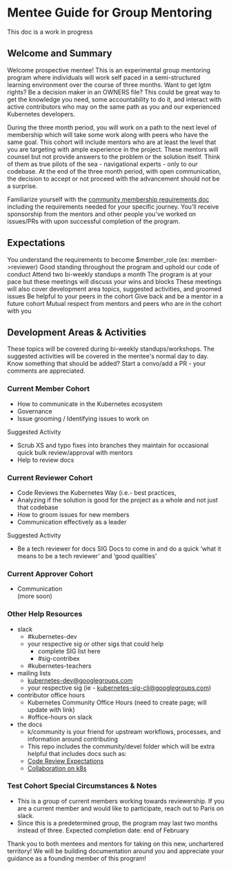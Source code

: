 # Mentee Guide for Group Mentoring
This doc is a work in progress

## Welcome and Summary
Welcome prospective mentee! This is an experimental group mentoring program where individuals will work self paced in a semi-structured learning environment over the course of three months. Want to get lgtm rights? Be a decision maker in an OWNERS file? This could be great way to get the knowledge you need, some accountability to do it, and interact with active contributors who may on the same path as you and our experienced Kubernetes developers. 

During the three month period, you will work on a path to the next level of membership which will take some work along with peers who have the same goal. This cohort will include mentors who are at least the level that you are targeting with ample experience in the project. These mentors will counsel but not provide answers to the problem or the solution itself. Think of them as true pilots of the sea - navigational experts - only to our codebase. At the end of the three month period, with open communication, the decision to accept or not proceed with the advancement should not be a surprise. 

Familiarize yourself with the [community membership requirements doc](/community-membership.md) including the requirements needed for your specific journey. You’ll receive sponsorship from the mentors and other people you've worked on issues/PRs with upon successful completion of the program. 

## Expectations  
You understand the requirements to become $member_role (ex: member->reviewer) 
Good standing throughout the program and uphold our code of conduct
Attend two bi-weekly standups a month
The program is at your pace but these meetings will discuss your wins and blocks
These meetings will also cover development area topics, suggested activities, and groomed issues
Be helpful to your peers in the cohort
Give back and be a mentor in a future cohort
Mutual respect from mentors and peers who are in the cohort with you

## Development Areas & Activities
These topics will be covered during bi-weekly standups/workshops. The suggested activities will be covered in the mentee's normal day to day. Know something that should be added? Start a convo/add a PR - your comments are appreciated.

### Current Member Cohort
* How to communicate in the Kubernetes ecosystem
* Governance
* Issue grooming / Identifying issues to work on

Suggested Activity
* Scrub XS and typo fixes into branches they maintain for occasional quick bulk review/approval with mentors
* Help to review docs

### Current Reviewer Cohort
* Code Reviews the Kubernetes Way (i.e.- best practices, 
* Analyzing if the solution is good for the project as a whole and not just that codebase
* How to groom issues for new members
* Communication effectively as a leader

Suggested Activity
* Be a tech reviewer for docs 
SIG Docs to come in and do a quick ‘what it means to be a tech reviewer’ and ‘good qualities’

### Current Approver Cohort
* Communication  
(more soon)



### Other Help Resources
- slack
	- #kubernetes-dev
	- your respective sig or other sigs that could help 
		- complete SIG list here 
		- #sig-contribex
	- #kubernetes-teachers
- mailing lists
	- kubernetes-dev@googlegroups.com
	- your respective sig (ie - kubernetes-sig-cli@googlegroups.com)
- contributor office hours
	- Kubernetes Community Office Hours (need to create page; will update with link)
	- #office-hours on slack
- the docs
	- k/community is your friend for upstream workflows, processes, and information around contributing
	- This repo includes the community/devel folder which will be extra helpful that includes docs such as:
    - [Code Review Expectations](/contributors/devel/community-expectations.md)
    - [Collaboration on k8s](/contributors/devel/collab.md)


### Test Cohort Special Circumstances & Notes  
* This is a group of current members working towards reviewership. If you are a current member and would like to participate, reach out to Paris on slack.
* Since this is a predetermined group, the program may last two months instead of three. Expected completion date: end of February 


Thank you to both mentees and mentors for taking on this new, unchartered territory! We will be building documentation around you and appreciate your guidance as a founding member of this program!

